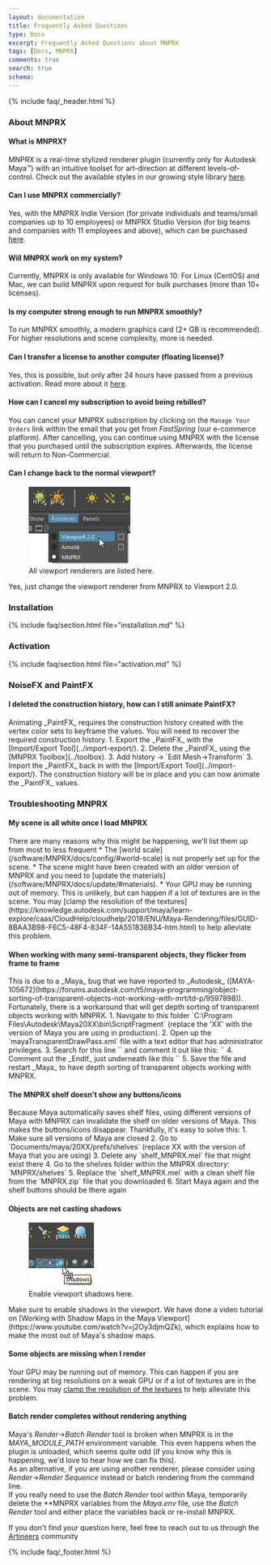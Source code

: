 ```yaml
---
layout: documentation
title: Frequently Asked Questions
type: Docs
excerpt: Frequently Asked Questions about MNPRX
tags: [Docs, MNPRX]
comments: true
search: true
schema:
---
```

{% include faq/_header.html %}

### About MNPRX


<div class="accordion" markdown="1">

#### What is MNPRX?
MNPRX is a real-time stylized renderer plugin (currently only for Autodesk Maya™) with an intuitive toolset for art-direction at different levels-of-control. Check out the available styles in our growing style library [here](/software/MNPRX/#page-title).

#### Can I use MNPRX commercially?
Yes, with the MNPRX Indie Version (for private individuals and teams/small companies up to 10 employees) or MNPRX Studio Version (for big teams and companies with 11 employees and above), which can be purchased [here](/software/MNPRX/#getit).

#### Will MNPRX work on my system?
Currently, MNPRX is only available for Windows 10. For Linux (CentOS) and Mac, we can build MNPRX upon request for bulk purchases (more than 10+ licenses).

#### Is my computer strong enough to run MNPRX smoothly?
To run MNPRX smoothly, a modern graphics card (2+ GB is recommended). For higher resolutions and scene complexity, more is needed.

#### Can I transfer a license to another computer (floating license)?
Yes, this is possible, but only after 24 hours have passed from a previous activation. Read more about it [here](/software/MNPRX/docs/licensing/#license-migration).

#### How can I cancel my subscription to avoid being rebilled?
You can cancel your MNPRX subscription by clicking on the `Manage Your Orders` link within the email that you get from _FastSpring_ (our e-commerce platform). After cancelling, you can continue using MNPRX with the license that you purchased until the subscription expires. Afterwards, the license will return to Non-Commercial.

#### Can I change back to the normal viewport?
<div markdown="1">
<figure class="pull-right">
	<img src="/images/faq/change-renderer.png" alt="Changing renderer in the viewport">
	<figcaption>All viewport renderers are listed here.</figcaption>
</figure>
Yes, just change the viewport renderer from MNPRX to Viewport 2.0.
</div>

</div> <!-- end About MNPRX -->

### Installation
{% include faq/section.html file="installation.md" %}

### Activation
{% include faq/section.html file="activation.md" %}

### NoiseFX and PaintFX

<div class="accordion" markdown="1">

#### I deleted the construction history, how can I still animate PaintFX?
<div markdown="1">
Animating _PaintFX_ requires the construction history created with the vertex color sets to keyframe the values. You will need to recover the required construction history.
1. Export the _PaintFX_ with the [Import/Export Tool](../import-export/).
2. Delete the _PaintFX_ using the [MNPRX Toolbox](../toolbox).
3. Add history -> `Edit Mesh->Transform`
3. Import the _PaintFX_ back in with the [Import/Export Tool](../import-export/).
The construction history will be in place and you can now animate the _PaintFX_ values.
</div>
</div>  <!-- end NoiseFX and PaintFX -->


### Troubleshooting MNPRX

<div class="accordion" markdown="1">

#### My scene is all white once I load MNPRX
<div markdown="1">
There are many reasons why this might be happening, we'll list them up from most to less frequent
* The [world scale](/software/MNPRX/docs/config/#world-scale) is not properly set up for the scene.
* The scene might have been created with an older version of MNPRX and you need to [update the materials](/software/MNPRX/docs/update/#materials).
* Your GPU may be running out of memory. This is unlikely, but can happen if a lot of textures are in the scene.  
You may [clamp the resolution of the textures](https://knowledge.autodesk.com/support/maya/learn-explore/caas/CloudHelp/cloudhelp/2018/ENU/Maya-Rendering/files/GUID-8BAA3B98-F6C5-48F4-834F-14A551836B34-htm.html) to help alleviate this problem.
</div>

#### When working with many semi-transparent objects, they flicker from frame to frame
<div markdown="1">
This is due to a _Maya_ bug that we have reported to _Autodesk_ ([MAYA-105672](https://forums.autodesk.com/t5/maya-programming/object-sorting-of-transparent-objects-not-working-with-mrt/td-p/9597898)). Fortunately, there is a workaround that will get depth sorting of transparent objects working with MNPRX.
1. Navigate to this folder `C:\Program Files\Autodesk\Maya20XX\bin\ScriptFragment` (replace the 'XX' with the version of Maya you are using in production).
2. Open up the `mayaTransparentDrawPass.xml` file with a text editor that has administrator privileges.
3. Search for this line `<If value="@sortTransparent" />` and comment it out like this: `<!--<If value="@sortTransparent" />-->`
4. Comment out the _EndIf_ just underneath like this `<!--<EndIf />-->`
5. Save the file and restart _Maya_ to have depth sorting of transparent objects working with MNPRX.
</div>

#### The MNPRX shelf doesn't show any buttons/icons
<div markdown="1">
Because Maya automatically saves shelf files, using different versions of Maya with MNPRX can invalidate the shelf on older versions of Maya. This makes the buttons/icons disappear. Thankfully, it's easy to solve this:
1. Make sure all versions of Maya are closed
2. Go to `Documents/maya/20XX/prefs/shelves` (replace XX with the version of Maya that you are using)
3. Delete any `shelf_MNPRX.mel` file that might exist there
4. Go to the shelves folder within the MNPRX directory: `MNPRX/shelves`
5. Replace the `shelf_MNPRX.mel` with a clean shelf file from the `MNPRX.zip` file that you downloaded
6. Start Maya again and the shelf buttons should be there again
</div>

#### Objects are not casting shadows
<div markdown="1">
<figure class="pull-right">
	<img src="/images/faq/enabling-shadows.png" alt="Enabling viewport shadows">
	<figcaption>Enable viewport shadows here.</figcaption>
</figure>
Make sure to enable shadows in the viewport. We have done a video tutorial on [Working with Shadow Maps in the Maya Viewport](https://www.youtube.com/watch?v=j2Oy3djmQZk), which explains how to make the most out of Maya's shadow maps.
</div>

#### Some objects are missing when I render
Your GPU may be running out of memory. This can happen if you are rendering at big resolutions on a weak GPU or if a lot of textures are in the scene. You may [clamp the resolution of the textures](https://knowledge.autodesk.com/support/maya/learn-explore/caas/CloudHelp/cloudhelp/2018/ENU/Maya-Rendering/files/GUID-8BAA3B98-F6C5-48F4-834F-14A551836B34-htm.html) to help alleviate this problem.

#### Batch render completes without rendering anything
Maya's *Render*→*Batch Render* tool is broken when MNPRX is in the *MAYA_MODULE_PATH* environment variable. This even happens when the plugin is unloaded, which seems quite odd (if you know why this is happening, we'd love to hear how we can fix this).  
As an alternative, if you are using another renderer, please consider using *Render*→*Render Sequence* instead or batch rendering from the command line.  
If you really need to use the *Batch Render* tool within Maya, temporarily delete the **MNPRX variables from the *Maya.env* file, use the *Batch Render* tool and either place the variables back or re-install MNPRX.

</div>  <!-- end Troubleshooting MNPRX -->

If you don't find your question here, feel free to reach out to us through the [Artineers](https://www.reddit.com/r/artineers/) community

{% include faq/_footer.html %}
